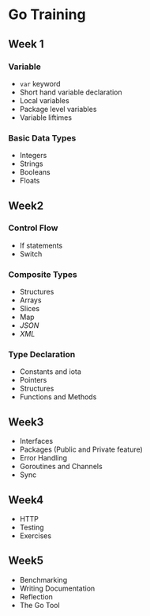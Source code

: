 # Go Training

## Week 1

### Variable

- `var` keyword
- Short hand variable declaration
- Local variables
- Package level variables
- Variable liftimes

### Basic Data Types

- Integers
- Strings
- Booleans
- Floats

## Week2

### Control Flow

- If statements
- Switch

### Composite Types

- Structures
- Arrays
- Slices
- Map
- _JSON_
- _XML_

### Type Declaration

- Constants and iota
- Pointers
- Structures
- Functions and Methods

## Week3

- Interfaces
- Packages (Public and Private feature)
- Error Handling
- Goroutines and Channels
- Sync

## Week4

- HTTP
- Testing
- Exercises

## Week5

- Benchmarking
- Writing Documentation
- Reflection
- The Go Tool

